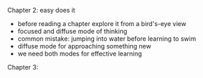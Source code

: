 Chapter 2: easy does it
 * before reading a chapter explore it from a bird's-eye view
 * focused and diffuse mode of thinking
 * common mistake: jumping into water before learning to swim
 * diffuse mode for approaching something new
 * we need both modes for effective learning

Chapter 3:
